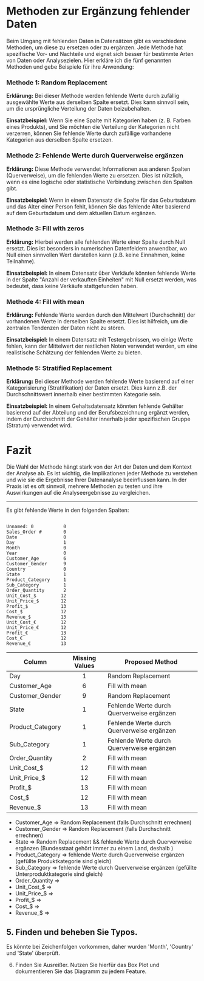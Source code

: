 # Methoden zur Ergänzung fehlender Daten
Beim Umgang mit fehlenden Daten in Datensätzen gibt es verschiedene Methoden, um diese zu ersetzen oder zu ergänzen. Jede Methode hat spezifische Vor- und Nachteile und eignet sich besser für bestimmte Arten von Daten oder Analysezielen. Hier erkläre ich die fünf genannten Methoden und gebe Beispiele für ihre Anwendung:

### Methode 1: Random Replacement

**Erklärung:** Bei dieser Methode werden fehlende Werte durch zufällig ausgewählte Werte aus derselben Spalte ersetzt. Dies kann sinnvoll sein, um die ursprüngliche Verteilung der Daten beizubehalten.

**Einsatzbeispiel:** Wenn Sie eine Spalte mit Kategorien haben (z. B. Farben eines Produkts), und Sie möchten die Verteilung der Kategorien nicht verzerren, können Sie fehlende Werte durch zufällige vorhandene Kategorien aus derselben Spalte ersetzen.

### Methode 2: Fehlende Werte durch Querverweise ergänzen

**Erklärung:** Diese Methode verwendet Informationen aus anderen Spalten (Querverweise), um die fehlenden Werte zu ersetzen. Dies ist nützlich, wenn es eine logische oder statistische Verbindung zwischen den Spalten gibt.

**Einsatzbeispiel:** Wenn in einem Datensatz die Spalte für das Geburtsdatum und das Alter einer Person fehlt, können Sie das fehlende Alter basierend auf dem Geburtsdatum und dem aktuellen Datum ergänzen.

### Methode 3: Fill with zeros

**Erklärung:** Hierbei werden alle fehlenden Werte einer Spalte durch Null ersetzt. Dies ist besonders in numerischen Datenfeldern anwendbar, wo Null einen sinnvollen Wert darstellen kann (z.B. keine Einnahmen, keine Teilnahme).

**Einsatzbeispiel:** In einem Datensatz über Verkäufe könnten fehlende Werte in der Spalte "Anzahl der verkauften Einheiten" mit Null ersetzt werden, was bedeutet, dass keine Verkäufe stattgefunden haben.

### Methode 4: Fill with mean

**Erklärung:** Fehlende Werte werden durch den Mittelwert (Durchschnitt) der vorhandenen Werte in derselben Spalte ersetzt. Dies ist hilfreich, um die zentralen Tendenzen der Daten nicht zu stören.

**Einsatzbeispiel:** In einem Datensatz mit Testergebnissen, wo einige Werte fehlen, kann der Mittelwert der restlichen Noten verwendet werden, um eine realistische Schätzung der fehlenden Werte zu bieten.

### Methode 5: Stratified Replacement

**Erklärung:** Bei dieser Methode werden fehlende Werte basierend auf einer Kategorisierung (Stratifikation) der Daten ersetzt. Dies kann z.B. der Durchschnittswert innerhalb einer bestimmten Kategorie sein.

**Einsatzbeispiel:** In einem Gehaltsdatensatz könnten fehlende Gehälter basierend auf der Abteilung und der Berufsbezeichnung ergänzt werden, indem der Durchschnitt der Gehälter innerhalb jeder spezifischen Gruppe (Stratum) verwendet wird.

# Fazit

Die Wahl der Methode hängt stark von der Art der Daten und dem Kontext der Analyse ab. Es ist wichtig, die Implikationen jeder Methode zu verstehen und wie sie die Ergebnisse Ihrer Datenanalyse beeinflussen kann. In der Praxis ist es oft sinnvoll, mehrere Methoden zu testen und ihre Auswirkungen auf die Analyseergebnisse zu vergleichen.

----
Es gibt fehlende Werte in den folgenden Spalten:

```

Unnamed: 0           0
Sales_Order #        0
Date                 0
Day                  1
Month                0
Year                 0
Customer_Age         6
Customer_Gender      9
Country              0
State                1
Product_Category     1
Sub_Category         1
Order_Quantity       2
Unit_Cost_$         12
Unit_Price_$        12
Profit_$            13
Cost_$              12
Revenue_$           13
Unit_Cost_€         12
Unit_Price_€        12
Profit_€            13
Cost_€              12
Revenue_€           13
```

| Column            | Missing Values | Proposed Method            |
|-------------------|:---------------:|----------------------------|
| Day               | 1              | Random Replacement         |
| Customer_Age      | 6              | Fill with mean             |
| Customer_Gender   | 9              | Random Replacement         |
| State             | 1              | Fehlende Werte durch Querverweise ergänzen |
| Product_Category  | 1              | Fehlende Werte durch Querverweise ergänzen |
| Sub_Category      | 1              | Fehlende Werte durch Querverweise ergänzen |
| Order_Quantity    | 2              | Fill with mean             |
| Unit_Cost_$       | 12             | Fill with mean             |
| Unit_Price_$      | 12             | Fill with mean             |
| Profit_$          | 13             | Fill with mean             |
| Cost_$            | 12             | Fill with mean             |
| Revenue_$         | 13             | Fill with mean             |


- Customer_Age => Random Replacement (falls Durchschnitt errechnen)
- Customer_Gender => Random Replacement (falls Durchschnitt errechnen)
- State => Random Replacement && fehlende Werte durch Querverweise ergänzen (Bundesstaat gehört immer zu einem Land, deshalb )
- Product_Category => fehlende Werte durch Querverweise ergänzen (gefüllte Produktkategorie sind gleich)
- Sub_Category => fehlende Werte durch Querverweise ergänzen (gefüllte Unterproduktkategorie sind gleich)
- Order_Quantity => 
- Unit_Cost_$ => 
- Unit_Price_$ => 
- Profit_$ => 
- Cost_$ => 
- Revenue_$ => 


## 5. Finden und beheben Sie Typos.
Es könnte bei Zeichenfolgen vorkommen, daher wurden 'Month', 'Country' und 'State' überprüft.

6. Finden Sie Ausreißer. Nutzen Sie hierfür das Box Plot und dokumentieren Sie das Diagramm zu jedem Feature.

